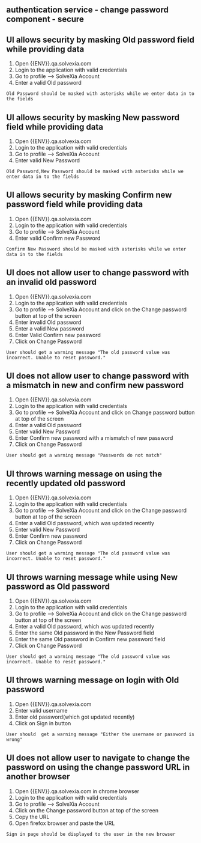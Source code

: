 ## authentication service - change password component - secure

## UI allows security by masking Old password field while providing data

1. Open {{ENV}}.qa.solvexia.com
2. Login to the application with valid credentials
3. Go to profile --> SolveXia Account
4. Enter a valid Old password

`Old Password should be masked with asterisks while we enter data in to the fields`

## UI allows security by masking New password field while providing data
 
1. Open {{ENV}}.qa.solvexia.com
2. Login to the application with valid credentials
3. Go to profile --> SolveXia Account
4. Enter valid New Password

`Old Password,New Password should be masked with asterisks while we enter data in to the fields`

## UI allows security by masking Confirm new password field while providing data
 
1. Open {{ENV}}.qa.solvexia.com
2. Login to the application with valid credentials
3. Go to profile --> SolveXia Account
4. Enter valid Confirm new Password

`Confirm New Password should be masked with asterisks while we enter data in to the fields`

## UI does not allow user to change password with an invalid old password

1. Open {{ENV}}.qa.solvexia.com
2. Login to the application with valid credentials
3. Go to profile --> SolveXia Account and click on the Change password button at top of the screen 
4. Enter invalid Old password
5. Enter a valid New password
6. Enter Valid Confirm new password
7. Click on Change Password

`User should get a warning message "The old password value was incorrect. Unable to reset password."`

## UI does not allow user to change password with a mismatch in  new and confirm new password

1. Open {{ENV}}.qa.solvexia.com
2. Login to the application with valid credentials
3. Go to profile --> SolveXia Account and click on Change password button at top of the screen 
4. Enter a valid Old password
5. Enter valid New Password
6. Enter Confirm new password with a mismatch of new  password
7. Click on Change Password

`User should get a warning message "Passwords do not match"`

## UI throws warning message on using the recently updated old password

1. Open {{ENV}}.qa.solvexia.com
2. Login to the application with valid credentials
3. Go to profile --> SolveXia Account and click on the Change password button at top of the screen 
4. Enter a valid Old password, which was updated recently
5. Enter valid New Password
6. Enter Confirm new password
7. Click on Change Password

 `User should get a warning message "The old password value was incorrect. Unable to reset password."`

## UI throws warning message while using New password as Old password

1. Open {{ENV}}.qa.solvexia.com
2. Login to the application with valid credentials
3. Go to profile --> SolveXia Account and click on the Change password button at top of the screen 
4. Enter a valid Old password, which was updated recently
5. Enter the same Old password in the New Password field
6. Enter the same Old password in Confirm new password field
7. Click on Change Password

`User should get a warning message "The old password value was incorrect. Unable to reset password."`

## UI throws warning message on login with Old password 

1. Open {{ENV}}.qa.solvexia.com
2. Enter valid username 
3. Enter old password(which got updated recently)
4. Click on Sign in button

`User should  get a warning message "Either the username or password is wrong"`

## UI does not allow user to navigate to change the password on using the change password URL in another browser

1. Open {{ENV}}.qa.solvexia.com in chrome browser
2. Login to the application with valid credentials
3. Go to profile --> SolveXia Account
4. Click on the Change password button at top of the screen
5. Copy the URL 
6. Open firefox browser and paste the URL

`Sign in page should be displayed to the user in the new browser`

